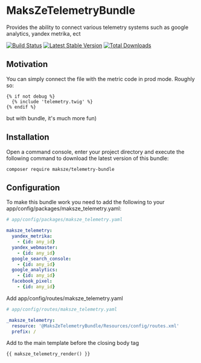 # MaksZeTelemetryBundle
Provides the ability to connect various telemetry systems such as google analytics, yandex metrika, ect

[![Build Status](https://travis-ci.org/maksze/MaksZeTelemetryBundle.svg?branch=master)](https://travis-ci.org/maksze/MaksZeTelemetryBundle)
[![Latest Stable Version](https://poser.pugx.org/maksze/telemetry-bundle/v/stable)](https://packagist.org/packages/maksze/telemetry-bundle)
[![Total Downloads](https://poser.pugx.org/maksze/telemetry-bundle/downloads)](https://packagist.org/packages/maksze/telemetry-bundle)

## Motivation
You can simply connect the file with the metric code in prod mode. Roughly so:
```twig
{% if not debug %}
  {% include 'telemetry.twig' %}
{% endif %}
```
but with bundle, it's much more fun)

## Installation

Open a command console, enter your project directory and execute the following command to download the latest version of this bundle:

```
composer require maksze/telemetry-bundle
```

## Configuration

To make this bundle work you need to add the following to your app/config/packages/maksze_telemetry.yaml:

```yaml
# app/config/packages/maksze_telemetry.yaml

maksze_telemetry:
  yandex_metrika:
    - {id: any_id}
  yandex_webmaster:
    - {id: any_id}
  google_search_console:
    - {id: any_id}
  google_analytics:
    - {id: any_id}
  facebook_pixel:
    - {id: any_id}
```

Add app/config/routes/maksze_telemetry.yaml

```yaml
# app/config/routes/maksze_telemetry.yaml

_maksze_telemetry:
  resource: '@MaksZeTelemetryBundle/Resources/config/routes.xml'
  prefix: /
```

Add to the main template before the closing body tag

```
{{ maksze_telemetry_render() }}
```
